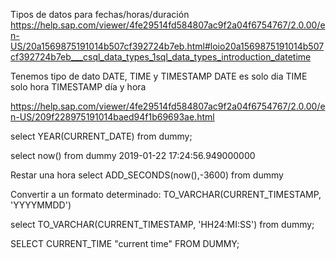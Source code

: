 Tipos de datos para fechas/horas/duración
https://help.sap.com/viewer/4fe29514fd584807ac9f2a04f6754767/2.0.00/en-US/20a1569875191014b507cf392724b7eb.html#loio20a1569875191014b507cf392724b7eb___csql_data_types_1sql_data_types_introduction_datetime


Tenemos tipo de dato DATE, TIME y TIMESTAMP
DATE es solo dia
TIME solo hora
TIMESTAMP día y hora


https://help.sap.com/viewer/4fe29514fd584807ac9f2a04f6754767/2.0.00/en-US/209f228975191014baed94f1b69693ae.html

select YEAR(CURRENT_DATE) from dummy;

select now() from dummy
2019-01-22 17:24:56.949000000

Restar una hora
select ADD_SECONDS(now(),-3600) from dummy


Convertir a un formato determinado:
TO_VARCHAR(CURRENT_TIMESTAMP, 'YYYYMMDD')

select TO_VARCHAR(CURRENT_TIMESTAMP, 'HH24:MI:SS') from dummy;


SELECT CURRENT_TIME "current time" FROM DUMMY;
